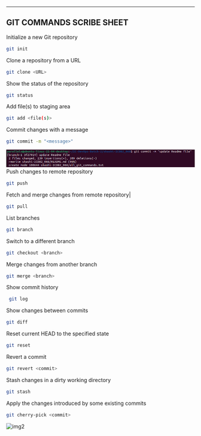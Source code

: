 
--------------------------------------------------------
GIT COMMANDS SCRIBE SHEET
--------------------------------------------------------

Initialize a new Git repository 

```bash
git init  
```
Clone a repository from a URL  
```bash
git clone <URL>  
```
Show the status of the repository
```bash
git status   
```
Add file(s) to staging area  
```bash
git add <file(s)>
```
Commit changes with a message
```bash
git commit -m "<message>" 
```
![Git Commit](screenshots/git-commit.png)
Push changes to remote repository

```bash
git push  
```

Fetch and merge changes from remote repository|
```bash
git pull       
```
List branches   

```bash
git branch        
```
Switch to a different branch
```bash
git checkout <branch> 
```
Merge changes from another branch
```bash
git merge <branch> 
```
Show commit history  

```bash
 git log    
```

Show changes between commits  
```bash
git diff      
```
Reset current HEAD to the specified state   

```bash
git reset       
```
Revert a commit  
```bash
git revert <commit> 
```
Stash changes in a dirty working directory
```bash
git stash
```
Apply the changes introduced by some existing commits 
```bash
git cherry-pick <commit> 
```

![img2](images/2.png)



